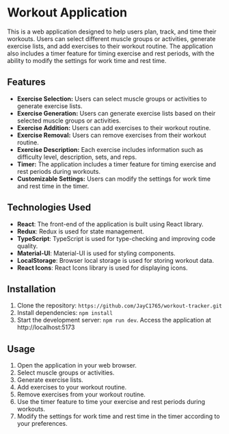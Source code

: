 # Workout Application

This is a web application designed to help users plan, track, and time their workouts. Users can select different muscle groups or activities, generate exercise lists, and add exercises to their workout routine. The application also includes a timer feature for timing exercise and rest periods, with the ability to modify the settings for work time and rest time.

## Features

- **Exercise Selection:** Users can select muscle groups or activities to generate exercise lists.
- **Exercise Generation:** Users can generate exercise lists based on their selected muscle groups or activities.
- **Exercise Addition:** Users can add exercises to their workout routine.
- **Exercise Removal:** Users can remove exercises from their workout routine.
- **Exercise Description:** Each exercise includes information such as difficulty level, description, sets, and reps.
- **Timer:** The application includes a timer feature for timing exercise and rest periods during workouts.
- **Customizable Settings:** Users can modify the settings for work time and rest time in the timer.

## Technologies Used

- **React**: The front-end of the application is built using React library.
- **Redux**: Redux is used for state management.
- **TypeScript**: TypeScript is used for type-checking and improving code quality.
- **Material-UI**: Material-UI is used for styling components.
- **LocalStorage**: Browser local storage is used for storing workout data.
- **React Icons**: React Icons library is used for displaying icons.

## Installation

1. Clone the repository: `https://github.com/JayC1765/workout-tracker.git`
2. Install dependencies: `npm install`
3. Start the development server: `npm run dev`. Access the application at http://localhost:5173

## Usage

1. Open the application in your web browser.
2. Select muscle groups or activities.
3. Generate exercise lists.
4. Add exercises to your workout routine.
5. Remove exercises from your workout routine.
6. Use the timer feature to time your exercise and rest periods during workouts.
7. Modify the settings for work time and rest time in the timer according to your preferences.
